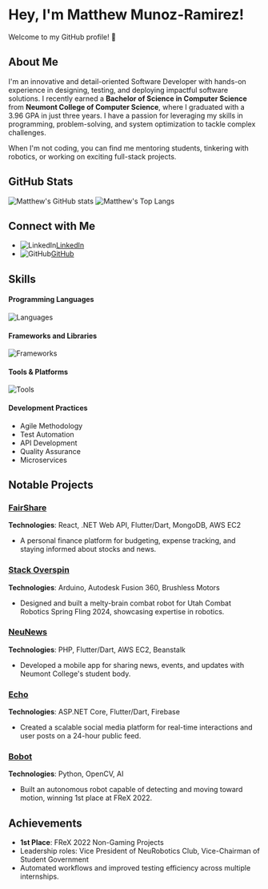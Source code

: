 # Hey, I'm Matthew Munoz-Ramirez! 

Welcome to my GitHub profile! 🌟

## About Me
I'm an innovative and detail-oriented Software Developer with hands-on experience in designing, testing, and deploying impactful software solutions. I recently earned a **Bachelor of Science in Computer Science** from **Neumont College of Computer Science**, where I graduated with a 3.96 GPA in just three years. I have a passion for leveraging my skills in programming, problem-solving, and system optimization to tackle complex challenges. 

When I'm not coding, you can find me mentoring students, tinkering with robotics, or working on exciting full-stack projects.

## GitHub Stats
![Matthew's GitHub stats](https://github-readme-stats.vercel.app/api?username=MatthewM5293&show_icons=true&theme=tokyonight&include_all_commits=true&bg_color=0000)
![Matthew's Top Langs](https://github-readme-stats.vercel.app/api/top-langs/?username=MatthewM5293&theme=tokyonight&size_weight=0.5&count_weight=0.5&hide_progress=false&layout=compact&bg_color=0000&langs_count=12)

## Connect with Me
- ![LinkedIn](https://skillicons.dev/icons?i=linkedin)[LinkedIn](https://www.linkedin.com/in/matthew-munoz-ramirez/)
- ![GitHub](https://skillicons.dev/icons?i=github)[GitHub](https://github.com/MatthewM5293)

## Skills

#### Programming Languages
![Languages](https://skillicons.dev/icons?i=py,cs,cpp,java,js,ts,php,dart,html)

#### Frameworks and Libraries
![Frameworks](https://skillicons.dev/icons?i=flask,dotnet,bootstrap,react,angular,nodejs,flutter)

#### Tools & Platforms
![Tools](https://skillicons.dev/icons?i=docker,aws,github,jira,postman,mongodb,azure,firebase,idea)

#### Development Practices
- Agile Methodology
- Test Automation
- API Development
- Quality Assurance
- Microservices

## Notable Projects

### [FairShare](#)
**Technologies**: React, .NET Web API, Flutter/Dart, MongoDB, AWS EC2  
- A personal finance platform for budgeting, expense tracking, and staying informed about stocks and news.

### [Stack Overspin](https://www.neumont.edu/news-summary/stack-overspin)
**Technologies**: Arduino, Autodesk Fusion 360, Brushless Motors  
- Designed and built a melty-brain combat robot for Utah Combat Robotics Spring Fling 2024, showcasing expertise in robotics.

### [NeuNews](https://github.com/MRowlandRat/NeuNews)
**Technologies**: PHP, Flutter/Dart, AWS EC2, Beanstalk  
- Developed a mobile app for sharing news, events, and updates with Neumont College's student body.

### [Echo](https://github.com/MatthewM5293/Matthew-Munoz-Ramirez-Capstone)
**Technologies**: ASP.NET Core, Flutter/Dart, Firebase  
- Created a scalable social media platform for real-time interactions and user posts on a 24-hour public feed.

### [Bobot](https://github.com/AMadmanWithABox/BobotPythonEdition)
**Technologies**: Python, OpenCV, AI  
- Built an autonomous robot capable of detecting and moving toward motion, winning 1st place at FReX 2022.

## Achievements
- **1st Place**: FReX 2022 Non-Gaming Projects  
- Leadership roles: Vice President of NeuRobotics Club, Vice-Chairman of Student Government  
- Automated workflows and improved testing efficiency across multiple internships.


<!--
**MatthewM5293/MatthewM5293** is a ✨ _special_ ✨ repository because its `README.md` (this file) appears on your GitHub profile.

Here are some ideas to get you started:

- 🔭 I’m currently working on ...
- 🌱 I’m currently learning ...
- 👯 I’m looking to collaborate on ...
- 🤔 I’m looking for help with ...
- 💬 Ask me about ...
- 📫 How to reach me: ...
- 😄 Pronouns: ...
- ⚡ Fun fact: ...
-->
